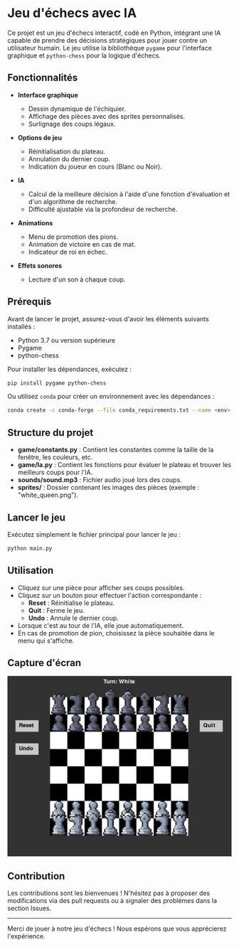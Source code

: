 # Jeu d'échecs avec IA

Ce projet est un jeu d'échecs interactif, codé en Python, intégrant une IA capable de prendre des décisions stratégiques pour jouer contre un utilisateur humain. Le jeu utilise la bibliothèque `pygame` pour l'interface graphique et `python-chess` pour la logique d'échecs.

## Fonctionnalités

- **Interface graphique**
  - Dessin dynamique de l'échiquier.
  - Affichage des pièces avec des sprites personnalisés.
  - Surlignage des coups légaux.

- **Options de jeu**
  - Réinitialisation du plateau.
  - Annulation du dernier coup.
  - Indication du joueur en cours (Blanc ou Noir).

- **IA**
  - Calcul de la meilleure décision à l'aide d'une fonction d'évaluation et d'un algorithme de recherche.
  - Difficulté ajustable via la profondeur de recherche.

- **Animations**
  - Menu de promotion des pions.
  - Animation de victoire en cas de mat.
  - Indicateur de roi en échec.

- **Effets sonores**
  - Lecture d'un son à chaque coup.

## Prérequis

Avant de lancer le projet, assurez-vous d'avoir les éléments suivants installés :

- Python 3.7 ou version supérieure
- Pygame
- python-chess

Pour installer les dépendances, exécutez :

```bash
pip install pygame python-chess
```

Ou utilisez `conda` pour créer un environnement avec les dépendances :

```bash
conda create -c conda-forge --file conda_requirements.txt --name <env>
```

## Structure du projet

- **game/constants.py** : Contient les constantes comme la taille de la fenêtre, les couleurs, etc.
- **game/Ia.py** : Contient les fonctions pour évaluer le plateau et trouver les meilleurs coups pour l'IA.
- **sounds/sound.mp3** : Fichier audio joué lors des coups.
- **sprites/** : Dossier contenant les images des pièces (exemple : "white_queen.png").

## Lancer le jeu

Exécutez simplement le fichier principal pour lancer le jeu :

```bash
python main.py
```

## Utilisation

- Cliquez sur une pièce pour afficher ses coups possibles.
- Cliquez sur un bouton pour effectuer l'action correspondante :
  - **Reset** : Réinitialise le plateau.
  - **Quit** : Ferme le jeu.
  - **Undo** : Annule le dernier coup.
- Lorsque c'est au tour de l'IA, elle joue automatiquement.
- En cas de promotion de pion, choisissez la pièce souhaitée dans le menu qui s'affiche.

## Capture d'écran

![alt text](image.png)

## Contribution

Les contributions sont les bienvenues ! N'hésitez pas à proposer des modifications via des pull requests ou à signaler des problèmes dans la section Issues.

---

Merci de jouer à notre jeu d'échecs ! Nous espérons que vous apprécierez l'expérience.

